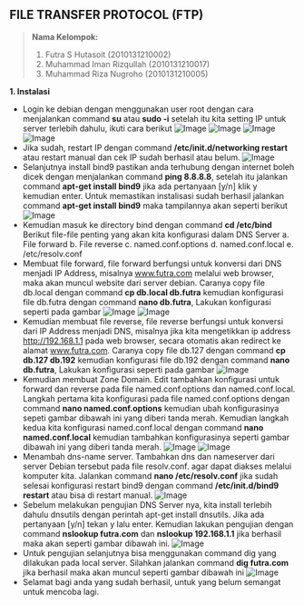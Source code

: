 ## FILE TRANSFER PROTOCOL (FTP)
> **Nama Kelompok:**
> 1. Futra S Hutasoit (2010131210002)
> 2. Muhammad Iman Rizqullah (2010131210017)
> 3. Muhammad Riza Nugroho (2010131210005)

**1. Instalasi**
+ Login ke debian dengan menggunakan user root dengan cara menjalankan command **su** atau **sudo -i** setelah itu kita setting IP untuk server terlebih dahulu, ikuti cara berikut
![Image](img/AST5_1.png)
![Image](img/AST5_2.png)
![Image](img/AST5_3.png)
![Image](img/AST5_4.png)
+ Jika sudah, restart IP dengan command **/etc/init.d/networking restart** atau restart manual dan cek IP sudah berhasil atau belum.
![Image](img/AST5_5.png)
+ Selanjutnya install bind9 pastikan anda terhubung dengan internet boleh dicek dengan menjalankan command **ping 8.8.8.8**, setelah itu jalankan command **apt-get install bind9** jika ada pertanyaan [y/n] klik y kemudian enter. Untuk memastikan instalisasi sudah berhasil jalankan command **apt-get install bind9** maka tampilannya akan seperti berikut
![Image](img/AST5_6.png)
+ Kemudian masuk ke directory bind dengan command **cd /etc/bind** Berikut file-file penting yang akan kita konfigurasi dalam DNS Server
a. File forward
b. File reverse
c. named.conf.options
d. named.conf.local
e. /etc/resolv.conf 
+ Membuat file forward, file forward berfungsi untuk konversi dari DNS menjadi IP Address, misalnya www.futra.com melalui web browser, maka akan muncul website dari server debian. Caranya copy file db.local dengan command **cp db.local db.futra** kemudian konfigurasi file db.futra dengan command **nano db.futra**, Lakukan konfigurasi seperti pada gambar
![Image](img/AST5_7.png)
![Image](img/AST5_8.png)
+ Kemudian membuat file reverse, file reverse berfungsi untuk konversi dari IP Address menjadi DNS, misalnya jika kita mengetikkan ip address http://192.168.1.1 pada web browser, secara otomatis akan redirect ke alamat www.futra.com. Caranya copy file db.127 dengan command **cp db.127 db.192** kemudian konfigurasi file db.192 dengan command **nano db.futra**, Lakukan konfigurasi seperti pada gambar
![Image](img/AST5_9.png)
+  Kemudian membuat Zone Domain. Edit tambahkan konfigurasi untuk forward dan reverse pada file named.conf.options dan named.conf.local. Langkah pertama kita konfigurasi pada file named.conf.options dengan command **nano named.conf.options** kemudian ubah konfigurasinya sepeti gambar dibawah ini yang diberi tanda merah. Kemudian langkah kedua kita konfigurasi named.conf.local dengan command **nano named.conf.local** kemudian tambahkan konfigurasinya seperti gambar dibawah ini yang diberi tanda merah.
![Image](img/AST5_10.png)
![Image](img/AST5_11.png)
+ Menambah dns-name server. Tambahkan dns dan nameserver dari server Debian tersebut pada file resolv.conf. agar dapat diakses melalui komputer kita. Jalankan command **nano /etc/resolv.conf** jika sudah selesai konfigurasi restart bind9 dengan command **/etc/init.d/bind9 restart** atau bisa di restart manual.
![Image](img/AST5_12.png)
+ Sebelum melakukan pengujian DNS Server nya, kita install terlebih dahulu dnsutils dengan perintah apt-get install dnsutils. Jika ada pertanyaan [y/n] tekan y lalu enter. Kemudian lakukan pengujian dengan command **nslookup futra.com** dan **nslookup 192.168.1.1** jika berhasil maka akan seperti gambar dibawah ini.
![Image](img/AST5_13.png)
+ Untuk pengujian selanjutnya bisa menggunakan command dig yang dilakukan pada local server. Silahkan jalankan command **dig futra.com** jika berhasil maka akan muncul seperti gambar dibawah
ini
![Image](img/AST5_14.png)
+ Selamat bagi anda yang sudah berhasil, untuk yang belum semangat untuk mencoba lagi.
